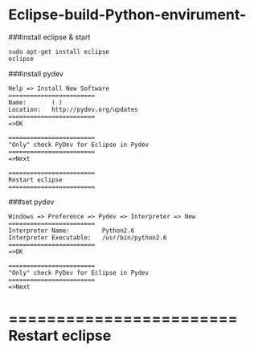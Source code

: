 # Eclipse-build-Python-envirument-

###install eclipse & start
```
sudo apt-get install eclipse
eclipse
```

###install pydev
```
Help => Install New Software
========================
Name:       ( )
Location:   http://pydev.org/updates
========================
=>OK
```

```
========================
"Only" check PyDev for Eclipse in Pydev
========================
=>Next
```

```
========================
Restart eclipse
========================
```

###set pydev
```
Windows => Preference => Pydev => Interpreter => New
========================
Interpreter Name:         Python2.6 
Interpreter Executable:   /usr/bin/python2.6
========================
=>OK
```

```
========================
"Only" check PyDev for Eclipse in Pydev
========================
=>Next
```

========================
Restart eclipse
========================
```
